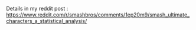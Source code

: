 Details in my reddit post : https://www.reddit.com/r/smashbros/comments/1ep20m9/smash_ultimate_characters_a_statistical_analysis/
